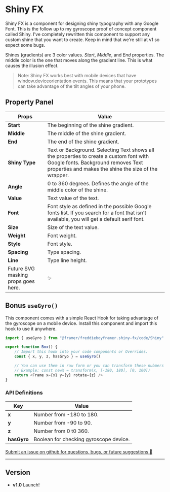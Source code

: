 # Shiny FX

Shiny FX is a component for designing shiny typography with any Google Font. This is the follow up to my gyroscope proof of concept component called Shiny. I've completely rewritten this component to support any custom shine that you want to create. Keep in mind that we're still at v1 so expect some bugs.

Shines (gradients) are 3 color values. _Start_, _Middle_, and _End_ properties. The middle color is the one that moves along the gradient line. This is what causes the illusion effect.

> Note: Shiny FX works best with mobile devices that have window.deviceorientation events. This means that your prototypes can take advantage of the tilt angles of your phone.

## Property Panel

Props | Value
----- | -----|
**Start** | The beginning of the shine gradient.
**Middle** | The middle of the shine gradient.
**End** | The end of the shine gradient.
**Shiny Type** | Text or Background. Selecting Text shows all the properties to create a custom font with Google fonts. Background removes Text properties and makes the shine the size of the wrapper.
**Angle** | 0 to 360 degrees. Defines the angle of the middle color of the shine.
**Value** | Text value of the text.
**Font** | Font style as defined in the possible Google fonts list. If you search for a font that isn't available, you will get a default serif font.
**Size** | Size of the text value.
**Weight** | Font weight.
**Style** | Font style.
**Spacing** | Type spacing.
**Line** | Type line height.
Future SVG masking props goes here. | ✨

## Bonus `useGyro()`
This component comes with a simple React Hook for taking advantage of the gyroscope on a mobile device. Install this component and import this hook to use it anywhere.

```javascript
import { useGyro } from "@framer/freddieboyframer.shiny-fx/code/Shiny"

export function Box() {
    // Import this hook into your code components or Overrides.
    const { x, y, z, hasGryo } = useGyro()

    // You can use them in raw form or you can transform these nubmers with the Framer transform function.
    // Example: const newX = transform(x, [-180, 180], [0, 100])
    return <Frame x={x} y={y} rotate={z} />
}
```
### API Definitions
Key | Value
----------- | ---|
**x** | Number from -180 to 180.
**y** | Number from -90 to 90.
**z** | Number from 0 t0 360.
**hasGyro** | Boolean for checking gyroscope device.


[Submit an issue on github for questions, bugs, or future suggestions 🥰](https://github.com/freddieiboy/Shiny-FX)

----
## Version
- **v1.0** Launch!


